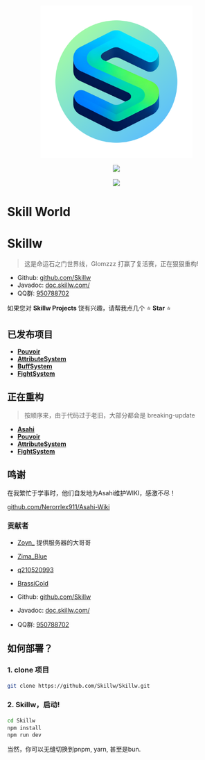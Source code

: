 <p align="center">
  <img width="350" src="/root/assets/logo.png">
</p>
<p align="center">
  <a href="https://opensource.org/licenses/MIT"><img src="https://img.shields.io/badge/License-MIT-green.svg" /></a>
</p>

<p align="center">
  <a href="https://discord.gg/82ZS9jb8gx"><img src="https://img.shields.io/discord/1206323256240377916?style=flat&logo=discord&logoColor=white&label=Discord&color=%23404eed" /></a>
</p>

# Skill World
# Skillw
 
> 这是命运石之门世界线，Glomzzz 打赢了复活赛，正在狠狠重构!

- Github: [github.com/Skillw](https://github.com/Skillw)
- Javadoc: [doc.skillw.com/](https://doc.skillw.com/)
- QQ群: [950788702](https://qm.qq.com/q/btBV2Y4jeM) 


如果您对 **Skillw Projects** 饶有兴趣，请帮我点几个 ⭐ **Star** ⭐  


## 已发布项目

- [**Pouvoir**](https://github.com/Skillw/Pouvoir/)
- [**AttributeSystem**](https://github.com/Skillw/AttributeSystem)
- [**BuffSystem**](https://github.com/Skillw/BuffSystem)
- [**FightSystem**](https://github.com/Skillw/FightSystem)

## 正在重构

> 按顺序来，由于代码过于老旧，大部分都会是 breaking-update

- [**Asahi**](https://github.com/Skillw/Asahi)
- [**Pouvoir**](https://github.com/Skillw/Pouvoir/)
- [**AttributeSystem**](https://github.com/Skillw/AttributeSystem)
- [**FightSystem**](https://github.com/Skillw/FightSystem)

## 鸣谢

在我繁忙于学事时，他们自发地为Asahi维护WIKI，感激不尽！

 [github.com/Nerorrlex911/Asahi-Wiki](https://github.com/Nerorrlex911/Asahi-Wiki)

### 贡献者

- [Zoyn_](https://github.com/602723113) 提供服务器的大哥哥
- [Zima_Blue](https://github.com/Nerorrlex911)
- [q210520993](https://github.com/q210520993)
- [BrassiCold](https://github.com/BrassiCold)



- Github: [github.com/Skillw](https://github.com/Skillw)
- Javadoc: [doc.skillw.com/](https://doc.skillw.com/)
- QQ群: [950788702](https://qm.qq.com/q/btBV2Y4jeM) 

## 如何部署？

### 1. clone 项目

```bash
git clone https://github.com/Skillw/Skillw.git
```

### 2. Skillw，启动!

```bash
cd Skillw
npm install
npm run dev
```

当然，你可以无缝切换到pnpm, yarn, 甚至是bun.
